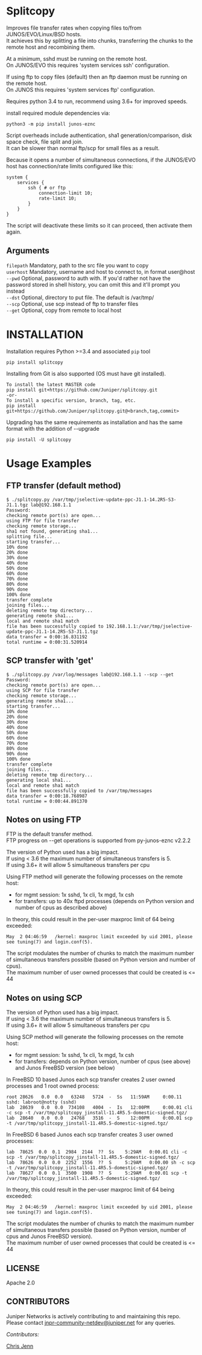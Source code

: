 # Splitcopy

Improves file transfer rates when copying files to/from JUNOS/EVO/Linux/BSD hosts.  
It achieves this by splitting a file into chunks, transferring the chunks to the remote host and recombining them.  

At a minimum, sshd must be running on the remote host.  
On JUNOS/EVO this requires 'system services ssh' configuration.  

If using ftp to copy files (default) then an ftp daemon must be running on the remote host.   
On JUNOS this requires 'system services ftp' configuration.  

Requires python 3.4 to run, recommend using 3.6+ for improved speeds. 

install required module dependencies via:
```
python3 -m pip install junos-eznc
```
Script overheads include authentication, sha1 generation/comparison, disk space check, file split and join.  
It can be slower than normal ftp/scp for small files as a result.

Because it opens a number of simultaneous connections,
if the JUNOS/EVO host has connection/rate limits configured like this:

```
system {
    services {
        ssh { # or ftp
            connection-limit 10;
            rate-limit 10;
        }
    }
}
```

The script will deactivate these limits so it can proceed, then activate them again.  

## Arguments

`filepath` Mandatory, path to the src file you want to copy  
`userhost` Mandatory, username and host to connect to, in format user@host  
`--pwd`    Optional, password to auth with. If you'd rather not have the password stored in shell history, you can omit this and it'll prompt you instead  
`--dst`    Optional, directory to put file. The default is /var/tmp/  
`--scp`    Optional, use scp instead of ftp to transfer files  
`--get`    Optional, copy from remote to local host  

# INSTALLATION

Installation requires Python >=3.4 and associated `pip` tool

    pip install splitcopy

Installing from Git is also supported (OS must have git installed).

    To install the latest MASTER code
    pip install git+https://github.com/Juniper/splitcopy.git
    -or-
    To install a specific version, branch, tag, etc.
    pip install git+https://github.com/Juniper/splitcopy.git@<branch,tag,commit>

Upgrading has the same requirements as installation and has the same format with the addition of --upgrade

    pip install -U splitcopy


# Usage Examples 
## FTP transfer (default method)

```
$ ./splitcopy.py /var/tmp/jselective-update-ppc-J1.1-14.2R5-S3-J1.1.tgz lab@192.168.1.1
Password:
checking remote port(s) are open...
using FTP for file transfer
checking remote storage...
sha1 not found, generating sha1...
splitting file...
starting transfer...
10% done
20% done
30% done
40% done
50% done
60% done
70% done
80% done
90% done
100% done
transfer complete
joining files...
deleting remote tmp directory...
generating remote sha1...
local and remote sha1 match
file has been successfully copied to 192.168.1.1:/var/tmp/jselective-update-ppc-J1.1-14.2R5-S3-J1.1.tgz
data transfer = 0:00:16.831192
total runtime = 0:00:31.520914
```

## SCP transfer with 'get'

```
$ ./splitcopy.py /var/log/messages lab@192.168.1.1 --scp --get
Password:
checking remote port(s) are open...
using SCP for file transfer
checking remote storage...
generating remote sha1...
starting transfer...
10% done
20% done
30% done
40% done
50% done
60% done
70% done
80% done
90% done
100% done
transfer complete
joining files...
deleting remote tmp directory...
generating local sha1...
local and remote sha1 match
file has been successfully copied to /var/tmp/messages
data transfer = 0:00:18.768987
total runtime = 0:00:44.891370
```

## Notes on using FTP

FTP is the default transfer method.  
FTP progress on --get operations is supported from py-junos-eznc v2.2.2  

The version of Python used has a big impact.  
If using < 3.6 the maximum number of simultaneous transfers is 5.  
If using 3.6+ it will allow 5 simultaneous transfers per cpu   

Using FTP method will generate the following processes on the remote host:
- for mgmt session: 1x sshd, 1x cli, 1x mgd, 1x csh
- for transfers: up to 40x ftpd processes (depends on Python version and number of cpus as described above)

In theory, this could result in the per-user maxproc limit of 64 being exceeded:
```
May  2 04:46:59   /kernel: maxproc limit exceeded by uid 2001, please see tuning(7) and login.conf(5).
```
The script modulates the number of chunks to match the maximum number of simultaneous transfers possible (based on Python version and number of cpus).   
The maximum number of user owned processes that could be created is <= 44

## Notes on using SCP

The version of Python used has a big impact.  
If using < 3.6 the maximum number of simultaneous transfers is 5.  
If using 3.6+ it will allow 5 simultaneous transfers per cpu 

Using SCP method will generate the following processes on the remote host:
- for mgmt session: 1x sshd, 1x cli, 1x mgd, 1x csh
- for transfers:  depends on Python version, number of cpus (see above) and Junos FreeBSD version (see below)

In FreeBSD 10 based Junos each scp transfer creates 2 user owned processes and 1 root owned process: 
```
root 28626   0.0  0.0   63248   5724  -  Ss   11:59AM     0:00.11 sshd: labroot@notty (sshd)
lab  28639   0.0  0.0  734108   4004  -  Is   12:00PM     0:00.01 cli -c scp -t /var/tmp/splitcopy_jinstall-11.4R5.5-domestic-signed.tgz/
lab  28640   0.0  0.0   24768   3516  -  S    12:00PM     0:00.01 scp -t /var/tmp/splitcopy_jinstall-11.4R5.5-domestic-signed.tgz/
```
In FreeBSD 6 based Junos each scp transfer creates 3 user owned processes:
```
lab  78625  0.0  0.1  2984  2144  ??  Ss    5:29AM   0:00.01 cli -c scp -t /var/tmp/splitcopy_jinstall-11.4R5.5-domestic-signed.tgz/  
lab  78626  0.0  0.0  2252  1556  ??  S     5:29AM   0:00.00 sh -c scp -t /var/tmp/splitcopy_jinstall-11.4R5.5-domestic-signed.tgz/  
lab  78627  0.0  0.1  3500  1908  ??  S     5:29AM   0:00.01 scp -t /var/tmp/splitcopy_jinstall-11.4R5.5-domestic-signed.tgz/  
```
In theory, this could result in the per-user maxproc limit of 64 being exceeded:
```
May  2 04:46:59   /kernel: maxproc limit exceeded by uid 2001, please see tuning(7) and login.conf(5).
```
The script modulates the number of chunks to match the maximum number of simultaneous transfers possible (based on Python version, number of cpus and Junos FreeBSD version).  
The maximum number of user owned processes that could be created is <= 44



## LICENSE

Apache 2.0

## CONTRIBUTORS

Juniper Networks is actively contributing to and maintaining this repo. Please contact jnpr-community-netdev@juniper.net for any queries.

*Contributors:*

[Chris Jenn](https://github.com/ipmonk)